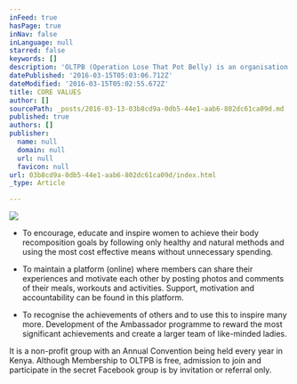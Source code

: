 ```yaml
---
inFeed: true
hasPage: true
inNav: false
inLanguage: null
starred: false
keywords: []
description: 'OLTPB (Operation Lose That Pot Belly) is an organisation of ladies, mostly from Kenya, who use a closed/secret Facebook Group as a forum to help each other lead a healthy lifestyle, lose weight, get fitter and to motivate each other to achieve such goals ...'
datePublished: '2016-03-15T05:03:06.712Z'
dateModified: '2016-03-15T05:02:55.672Z'
title: CORE VALUES
author: []
sourcePath: _posts/2016-03-13-03b8cd9a-0db5-44e1-aab6-802dc61ca09d.md
published: true
authors: []
publisher:
  name: null
  domain: null
  url: null
  favicon: null
url: 03b8cd9a-0db5-44e1-aab6-802dc61ca09d/index.html
_type: Article

---
```

![](https://the-grid-user-content.s3-us-west-2.amazonaws.com/fac937a1-e87e-46ee-a42e-64f4e3edb109.png)

* To encourage, educate and inspire women to achieve their body recomposition goals by following only healthy and natural methods and using the most cost effective means without unnecessary spending.

* To maintain a platform (online) where members can share their experiences and motivate each other by posting photos and comments of their meals, workouts and activities. Support, motivation and accountability can be found in this platform.

* To recognise the achievements of others and to use this to inspire many more. Development of the Ambassador programme to reward the most significant achievements and create a larger team of like-minded ladies.

It is a non-profit group with an Annual Convention being held every year in Kenya. Although Membership to OLTPB is free, admission to join and participate in the secret Facebook group is by invitation or referral only.